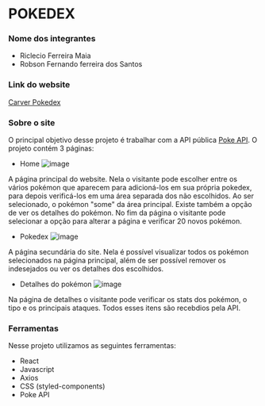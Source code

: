 # POKEDEX

### Nome dos integrantes

- Riclecio Ferreira Maia
- Robson Fernando ferreira dos Santos

### Link do website
[Carver Pokedex](carver-pokedex4.surge.sh)

### Sobre o site
O principal objetivo desse projeto é trabalhar com a API pública [Poke API](https://pokeapi.co).
O projeto contém 3 páginas:

* Home
![image](https://user-images.githubusercontent.com/86332847/148667721-c027d25b-aceb-435d-9f9c-fa3536d502df.png)

A página principal do website. Nela o visitante pode escolher entre os vários pokémon que aparecem para adicioná-los em sua própria pokedex, para depois verificá-los em uma área separada dos não escolhidos. Ao ser selecionado, o pokémon "some" da área principal. 
Existe também a opção de ver os detalhes do pokémon. No fim da página o visitante pode selecionar a opção para alterar a página e verificar 20 novos pokémon.

* Pokedex
![image](https://user-images.githubusercontent.com/86332847/148667879-bebc27b9-4a2a-4093-95a4-cdddbe37c071.png)

A página secundária do site. Nela é possível visualizar todos os pokémon selecionados na página principal, além de ser possível remover os indesejados ou ver os detalhes dos escolhidos.

* Detalhes do pokémon
![image](https://user-images.githubusercontent.com/86332847/148667920-fbbfb530-00a0-44ba-90c2-a2d41d651e5e.png)

Na página de detalhes o visitante pode verificar os stats dos pokémon, o tipo e os principais ataques. Todos esses itens são recebdios pela API.

### Ferramentas
Nesse projeto utilizamos as seguintes ferramentas:

* React
* Javascript
* Axios
* CSS (styled-components)
* Poke API
